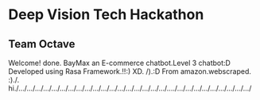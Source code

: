 # Deep Vision Tech Hackathon
## Team Octave

Welcome! done. BayMax an E-commerce chatbot.Level 3 chatbot:D
Developed using Rasa Framework.!!:) XD. /).:D
From amazon.webscraped. :)./. hi./.../.../.../.../.../.../.../.../.../.../.../.../.../.../.../.../.../.../..../.../.../.../.../.../.../.../.../.../


